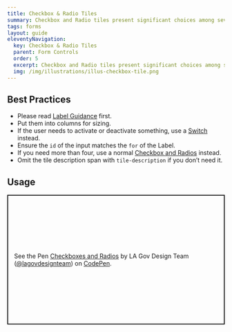 ```yaml
---
title: Checkbox & Radio Tiles
summary: Checkbox and Radio tiles present significant choices among several options.
tags: forms
layout: guide
eleventyNavigation:
  key: Checkbox & Radio Tiles
  parent: Form Controls
  order: 5
  excerpt: Checkbox and Radio tiles present significant choices among several options.
  img: /img/illustrations/illus-checkbox-tile.png
---
```


## Best Practices

- Please read [Label Guidance](/form-controls/labels-guidance) first.
- Put them into columns for sizing.
- If the user needs to activate or deactivate something, use a [Switch](/form-controls/switches) instead.
- Ensure the `id` of the input matches the `for` of the Label.
- If you need more than four, use a normal [Checkbox and Radios](/form-controls/checkboxes-radios/) instead.
- Omit the tile description span with `tile-description` if you don’t need it.

## Usage

<p class="codepen" data-height="300" data-default-tab="html,result" data-slug-hash="mydvobL" data-pen-title="Checkboxes and Radios" data-editable="true" data-user="lagovdesignteam" style="height: 300px; box-sizing: border-box; display: flex; align-items: center; justify-content: center; border: 2px solid; margin: 1em 0; padding: 1em;">
  <span>See the Pen <a href="https://codepen.io/lagovdesignteam/pen/mydvobL">
  Checkboxes and Radios</a> by LA Gov Design Team (<a href="https://codepen.io/lagovdesignteam">@lagovdesignteam</a>)
  on <a href="https://codepen.io">CodePen</a>.</span>
</p>
<script async src="https://public.codepenassets.com/embed/index.js"></script>
